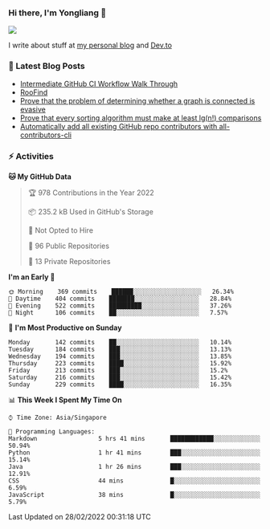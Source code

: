 ### Hi there, I'm Yongliang 👋 
<!--
**tlylt/tlylt** is a ✨ _special_ ✨ repository because its `README.md` (this file) appears on your GitHub profile.

Here are some ideas to get you started:

- 🔭 I’m currently working on ...
- 🌱 I’m currently learning ...
- 👯 I’m looking to collaborate on ...
- 🤔 I’m looking for help with ...
- 💬 Ask me about ...
- 📫 How to reach me: ...
- 😄 Pronouns: ...
- ⚡ Fun fact: ...
-->

<img
align="center"
src="https://github-readme-stats.vercel.app/api/?username=tlylt&theme=dracula"
/>

I write about stuff at [my personal blog](https://www.yongliangliu.com/) and [Dev.to](https://dev.to/tlylt)

### 📕 Latest Blog Posts

<!-- BLOG-POST-LIST:START -->
- [Intermediate GitHub CI Workflow Walk Through](https://www.yongliangliu.com/blog/intermediate-github-ci-workflow-walk-through/)
- [RooFind](https://www.yongliangliu.com/blog/roofind/)
- [Prove that the problem of determining whether a graph is connected is evasive](https://www.yongliangliu.com/blog/prove-graph-check-connected-evasive/)
- [Prove that every sorting algorithm must make at least lg&lpar;n!&rpar; comparisons](https://www.yongliangliu.com/blog/prove-sorting-at-least-lgn/)
- [Automatically add all existing GitHub repo contributors with all-contributors-cli](https://www.yongliangliu.com/blog/all-contributors-cli-recognize-existing/)
<!-- BLOG-POST-LIST:END -->

### ⚡ Activities
<!--START_SECTION:waka-->
**🐱 My GitHub Data** 

> 🏆 978 Contributions in the Year 2022
 > 
> 📦 235.2 kB Used in GitHub's Storage 
 > 
> 🚫 Not Opted to Hire
 > 
> 📜 96 Public Repositories 
 > 
> 🔑 13 Private Repositories  
 > 
**I'm an Early 🐤** 

```text
🌞 Morning    369 commits    ██████░░░░░░░░░░░░░░░░░░░   26.34% 
🌆 Daytime    404 commits    ███████░░░░░░░░░░░░░░░░░░   28.84% 
🌃 Evening    522 commits    █████████░░░░░░░░░░░░░░░░   37.26% 
🌙 Night      106 commits    ██░░░░░░░░░░░░░░░░░░░░░░░   7.57%

```
📅 **I'm Most Productive on Sunday** 

```text
Monday       142 commits    ██░░░░░░░░░░░░░░░░░░░░░░░   10.14% 
Tuesday      184 commits    ███░░░░░░░░░░░░░░░░░░░░░░   13.13% 
Wednesday    194 commits    ███░░░░░░░░░░░░░░░░░░░░░░   13.85% 
Thursday     223 commits    ████░░░░░░░░░░░░░░░░░░░░░   15.92% 
Friday       213 commits    ███░░░░░░░░░░░░░░░░░░░░░░   15.2% 
Saturday     216 commits    ███░░░░░░░░░░░░░░░░░░░░░░   15.42% 
Sunday       229 commits    ████░░░░░░░░░░░░░░░░░░░░░   16.35%

```


📊 **This Week I Spent My Time On** 

```text
⌚︎ Time Zone: Asia/Singapore

💬 Programming Languages: 
Markdown                 5 hrs 41 mins       ████████████░░░░░░░░░░░░░   50.94% 
Python                   1 hr 41 mins        ███░░░░░░░░░░░░░░░░░░░░░░   15.14% 
Java                     1 hr 26 mins        ███░░░░░░░░░░░░░░░░░░░░░░   12.91% 
CSS                      44 mins             █░░░░░░░░░░░░░░░░░░░░░░░░   6.59% 
JavaScript               38 mins             █░░░░░░░░░░░░░░░░░░░░░░░░   5.79%

```


 Last Updated on 28/02/2022 00:31:18 UTC
<!--END_SECTION:waka-->